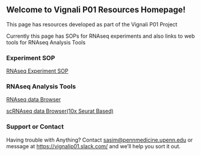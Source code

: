 ## Welcome to Vignali P01 Resources Homepage!

This page has resources developed as part of the Vignali P01 Project

Currently this page has SOPs for RNAseq experiments and also links to web tools for RNAseq Analysis Tools

### Experiment SOP

[RNAseq Experiment SOP](https://www.dropbox.com/s/ux3y5223vvxny0t/RNAseqSOP.pdf?dl=0)


### RNAseq Analysis Tools

[RNAseq data Browser](http://ec2-23-20-40-138.compute-1.amazonaws.com/shiny/rstudio/Vignali_P01_RNAseqdata/)

[scRNAseq data Browser(10x Seurat Based)](http://ec2-23-20-40-138.compute-1.amazonaws.com/shiny/rstudio/Vignali_P01_scRNAseqdata/)



### Support or Contact

Having trouble with Anything? Contact sasim@pennmedicine.upenn.edu or message at https://vignalip01.slack.com/ and we’ll help you sort it out.
